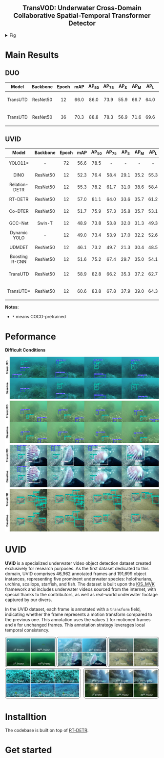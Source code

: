 
**<h2 align="center">TransVOD: Underwater Cross-Domain Collaborative Spatial-Temporal Transformer Detector</h2>**

<details>   <summary>Fig</summary>   <div style="display: flex; justify-content: space-between;">     <img src="https://github.com/Anchor1566/TransUTD/blob/main/images/fig8a.png" alt="fig1" style="width: 48%;">     <img src="https://github.com/Anchor1566/TransUTD/blob/main/images/fig8b.png" alt="fig2" style="width: 48%;">   </div> </details>

# Main Results

## DUO

|  Model   | Backbone | Epoch | mAP  | AP<sub>50</sub> | AP<sub>75</sub> | AP<sub>S</sub> | AP<sub>M</sub> | AP<sub>L</sub> |                           Download                           |
| :------: | :------: | :---: | :--: | :-------------: | :-------------: | :------------: | :------------: | :------------: | :----------------------------------------------------------: |
| TransUTD | ResNet50 |  12   | 66.0 |      86.0       |      73.9       |      55.9      |      66.7      |      64.0      | [log](https://github.com/user-attachments/files/19787301/transutd.txt) / [config]() / [checkpoint]() |
| TransUTD | ResNet50 |  36   | 70.3 |      88.8       |      78.3       |      56.9      |      71.6      |      69.6      | [log](https://github.com/user-attachments/files/19787307/transutd-duo3x.txt) / [config]() / [checkpoint]() |

## UVID

|     Model      | Backbone | Epoch | mAP  | AP<sub>50</sub> | AP<sub>75</sub> | AP<sub>S</sub> | AP<sub>M</sub> | AP<sub>L</sub> | Download                                                     |
| :------------: | :------: | :---: | :--: | :-------------: | :-------------: | :------------: | :------------: | :------------: | ------------------------------------------------------------ |
|    YOLO11*     |    -     |  72   | 56.6 |      78.5       |        -        |       -        |       -        |       -        | [log](https://github.com/user-attachments/files/19787602/yolo11-1.csv) / [checkpoint]() |
|      DINO      | ResNet50 |  12   | 52.3 |      76.4       |      58.4       |      29.1      |      35.2      |      55.3      | [log](https://github.com/user-attachments/files/19787326/DINO-UVID.log) / [checkpoint]() |
| Relation-DETR  | ResNet50 |  12   | 55.3 |      78.2       |      61.7       |      31.0      |      38.6      |      58.4      | [log](https://github.com/user-attachments/files/19787327/relation_training_UVID.log) / [checkpoint]() |
|    RT-DETR     | ResNet50 |  12   | 57.0 |      81.1       |      64.0       |      33.6      |      35.7      |      61.2      | [log](https://github.com/user-attachments/files/19787326/DINO-UVID.log) / [checkpoint](https://github.com/user-attachments/files/19787370/RT-DETR.txt) |
|    Co-DTER     | ResNet50 |  12   | 51.7 |      75.9       |      57.3       |      35.8      |      35.7      |      53.1      | [log](https://github.com/user-attachments/files/19787323/Co-DETR1.log) / [checkpoint]() |
|    GCC-Net     |  Swin-T  |  12   | 48.9 |      73.8       |      53.8       |      32.0      |      31.3      |      49.3      | [log](https://github.com/user-attachments/files/19787336/GCC-Net.log) / [checkpoint]() |
|  Dynamic YOLO  |    -     |  12   | 49.0 |      73.4       |      53.9       |      17.0      |      32.2      |      52.6      | [log](https://github.com/user-attachments/files/19787335/dynamic-yolo.log) / [checkpoint]() |
|     UDMDET     | ResNet50 |  12   | 46.1 |      73.2       |      49.7       |      21.3      |      30.4      |      48.5      | [log](https://github.com/user-attachments/files/19787333/UMDET.log) / [checkpoint]() |
| Boosting R-CNN | ResNet50 |  12   | 51.6 |      75.2       |      67.4       |      29.7      |      35.0      |      54.1      | [log](https://github.com/user-attachments/files/19787321/Boosting-R-CNN.log) / [checkpoint]() |
|    TransUTD    | ResNet50 |  12   | 58.9 |      82.8       |      66.2       |      35.3      |      37.2      |      62.7      | [log](https://github.com/user-attachments/files/19787371/TranUTD.txt) / [config]() / [checkpoint]() |
|   TransUTD*    | ResNet50 |  12   | 60.6 |      83.8       |      67.8       |      37.9      |      39.0      |      64.3      | [log](https://github.com/user-attachments/files/19787372/TransUTD-pre.txt) / [config]() / [checkpoint]() |

**Notes**:

- `*` means COCO-pretrained

# Peformance

**Difficult Conditions**

![difficult](https://github.com/Anchor1566/TransUTD/blob/main/images/fig11.jpg "difficult")

# UVID

**UVID** is a specialized underwater video object detection dataset created exclusively for research purposes. As the first dataset dedicated to this domain, UVID comprises 46,962 annotated frames and 191,699 object instances, representing five prominent underwater species: holothurians, urchins, scallops, starfish, and fish. The dataset is built upon the [KIS_MVK](https://github.com/quangtrungtruong/KIS_MVK) framework and includes underwater videos sourced from the internet, with special thanks to the contributors, as well as real-world underwater footage captured by our divers.

In the UVID dataset, each frame is annotated with a `transform` field, indicating whether the frame represents a motion transform compared to the previous one. This annotation uses the values `1` for motioned frames and `0` for unchanged frames. This annotation strategy leverages local temporal consistency.

![UVID](https://github.com/Anchor1566/TransUTD/blob/main/images/fig3.png "UVID")

# Installtion

The codebase is built on top of [RT-DETR](https://github.com/lyuwenyu/RT-DETR).

# Get started

